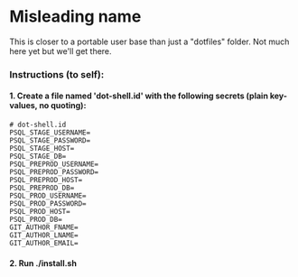 # Misleading name

This is closer to a portable user base than just a "dotfiles" folder. Not much here yet but we'll get there.

### Instructions (to self):

#### 1. Create a file named 'dot-shell.id' with the following secrets (plain key-values, no quoting):
```shell
# dot-shell.id
PSQL_STAGE_USERNAME=
PSQL_STAGE_PASSWORD=
PSQL_STAGE_HOST=
PSQL_STAGE_DB=
PSQL_PREPROD_USERNAME=
PSQL_PREPROD_PASSWORD=
PSQL_PREPROD_HOST=
PSQL_PREPROD_DB=
PSQL_PROD_USERNAME=
PSQL_PROD_PASSWORD=
PSQL_PROD_HOST=
PSQL_PROD_DB=
GIT_AUTHOR_FNAME=
GIT_AUTHOR_LNAME=
GIT_AUTHOR_EMAIL=
```
#### 2. Run ./install.sh
